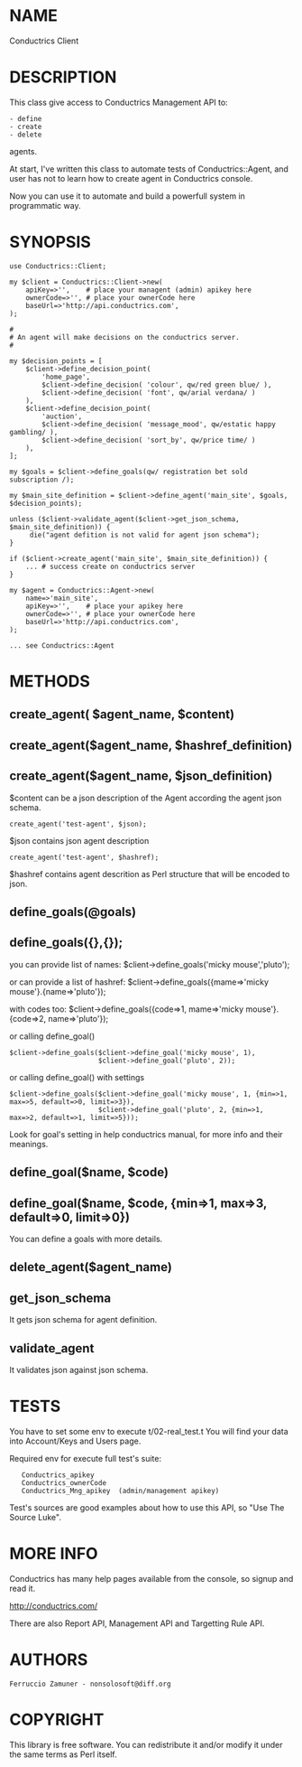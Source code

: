 # NAME

Conductrics Client

# DESCRIPTION

This class give access to Conductrics Management API to:

    - define
    - create 
    - delete

agents.

At start, I've written this class to automate tests of Conductrics::Agent, and user has not to learn how to create agent in Conductrics console.

Now you can use it to automate and build a powerfull system in programmatic way.


# SYNOPSIS

    use Conductrics::Client;

    my $client = Conductrics::Client->new(
        apiKey=>'',    # place your managent (admin) apikey here
        ownerCode=>'', # place your ownerCode here
        baseUrl=>'http://api.conductrics.com',
    );

    #
    # An agent will make decisions on the conductrics server.
    #

    my $decision_points = [
        $client->define_decision_point(
            'home_page',
            $client->define_decision( 'colour', qw/red green blue/ ),
            $client->define_decision( 'font', qw/arial verdana/ )
        ),
        $client->define_decision_point(
            'auction',
            $client->define_decision( 'message_mood', qw/estatic happy gambling/ ),
            $client->define_decision( 'sort_by', qw/price time/ )
        ),
    ];

    my $goals = $client->define_goals(qw/ registration bet sold subscription /);

    my $main_site_definition = $client->define_agent('main_site', $goals, $decision_points);

    unless ($client->validate_agent($client->get_json_schema, $main_site_definition)) {
         die("agent defition is not valid for agent json schema");
    }

    if ($client->create_agent('main_site', $main_site_definition)) {
        ... # success create on conductrics server
    }

    my $agent = Conductrics::Agent->new(
        name=>'main_site',
        apiKey=>'',    # place your apikey here
        ownerCode=>'', # place your ownerCode here
        baseUrl=>'http://api.conductrics.com',
    );

    ... see Conductrics::Agent 

# METHODS

## create\_agent( $agent\_name, $content)

## create\_agent($agent\_name, $hashref\_definition)

## create\_agent($agent\_name, $json\_definition)

$content can be a json description of the Agent according the agent json schema.

    create_agent('test-agent', $json);

$json contains json agent description

    create_agent('test-agent', $hashref);

$hashref contains agent descrition as Perl structure that will be encoded to json.

## define\_goals(@goals)

## define\_goals({},{});

you can provide list of names: 
    $client->define\_goals('micky mouse','pluto');

or can provide a list of hashref:
    $client->define\_goals({mame=>'micky mouse'}.{name=>'pluto'});

with codes too:
    $client->define\_goals({code=>1, mame=>'micky mouse'}.{code=>2, name=>'pluto'});

or calling define\_goal()

    $client->define_goals($client->define_goal('micky mouse', 1),
                          $client->define_goal('pluto', 2));

or calling define\_goal() with settings

    $client->define_goals($client->define_goal('micky mouse', 1, {min=>1, max=>5, default=>0, limit=>3}),
                          $client->define_goal('pluto', 2, {min=>1, max=>2, default=>1, limit=>5}));

Look for goal's setting in help conductrics manual, for more info and their meanings.

## define\_goal($name, $code)

## define\_goal($name, $code, {min=>1, max=>3, default=>0, limit=>0})

You can define a goals with more details.

## delete\_agent($agent\_name)

## get\_json\_schema

It gets json schema for agent definition.

## validate\_agent

It validates json against json schema.

# TESTS

You have to set some env to execute t/02-real\_test.t
You will find your data into Account/Keys and Users page.

Required env for execute full test's suite:

       Conductrics_apikey
       Conductrics_ownerCode
       Conductrics_Mng_apikey  (admin/management apikey)

Test's sources are good examples about how to use this API, so "Use The Source Luke".

# MORE INFO

Conductrics has many help pages available from the console, so signup and read it.

http://conductrics.com/

There are also Report API, Management API and Targetting Rule API.

# AUTHORS

    Ferruccio Zamuner - nonsolosoft@diff.org

# COPYRIGHT

This library is free software. You can redistribute it and/or modify
it under the same terms as Perl itself.
